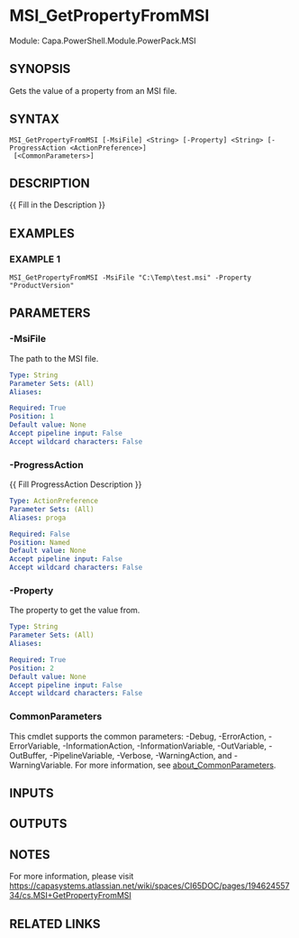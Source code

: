 # MSI_GetPropertyFromMSI

Module: Capa.PowerShell.Module.PowerPack.MSI

## SYNOPSIS
Gets the value of a property from an MSI file.

## SYNTAX

```
MSI_GetPropertyFromMSI [-MsiFile] <String> [-Property] <String> [-ProgressAction <ActionPreference>]
 [<CommonParameters>]
```

## DESCRIPTION
{{ Fill in the Description }}

## EXAMPLES

### EXAMPLE 1
```
MSI_GetPropertyFromMSI -MsiFile "C:\Temp\test.msi" -Property "ProductVersion"
```

## PARAMETERS

### -MsiFile
The path to the MSI file.

```yaml
Type: String
Parameter Sets: (All)
Aliases:

Required: True
Position: 1
Default value: None
Accept pipeline input: False
Accept wildcard characters: False
```

### -ProgressAction
{{ Fill ProgressAction Description }}

```yaml
Type: ActionPreference
Parameter Sets: (All)
Aliases: proga

Required: False
Position: Named
Default value: None
Accept pipeline input: False
Accept wildcard characters: False
```

### -Property
The property to get the value from.

```yaml
Type: String
Parameter Sets: (All)
Aliases:

Required: True
Position: 2
Default value: None
Accept pipeline input: False
Accept wildcard characters: False
```

### CommonParameters
This cmdlet supports the common parameters: -Debug, -ErrorAction, -ErrorVariable, -InformationAction, -InformationVariable, -OutVariable, -OutBuffer, -PipelineVariable, -Verbose, -WarningAction, and -WarningVariable. For more information, see [about_CommonParameters](http://go.microsoft.com/fwlink/?LinkID=113216).

## INPUTS

## OUTPUTS

## NOTES
For more information, please visit https://capasystems.atlassian.net/wiki/spaces/CI65DOC/pages/19462455734/cs.MSI+GetPropertyFromMSI

## RELATED LINKS
